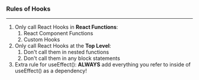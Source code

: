 ### Rules of Hooks

____

1. Only call React Hooks in __React Functions__:
    1. React Component Functions
    2. Custom Hooks
2. Only call React Hooks at the __Top Level__:
    1. Don't call them in nested functions
    2. Don't call them in any block statements
3. Extra rule for useEffect(): __ALWAYS__ add everything you refer to inside of useEffect() as a dependency!